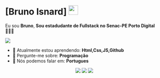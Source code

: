 # [Bruno Isnard] <img src="https://github.com/TheDudeThatCode/TheDudeThatCode/blob/master/Assets/Mario_Hello_Big.gif" width="30px">

Eu sou <strong>Bruno</strong>, <strong>Sou estadudante de Fullstack no Senac-PE Porto Digital</strong> 👨🏻‍💻 

![](https://media0.giphy.com/media/bGgsc5mWoryfgKBx1u/giphy.gif)

- 🚀 Atualmente estou aprendendo: <strong>Html,Css,JS,Github</strong> 
- 💬 Pergunte-me sobre: <strong>Programação</strong>
- 📣 Nós podemos falar em: <strong>Portugues</strong>

<div align="center">

  <a href="#" alt="Gmail">
    <img src="https://img.shields.io/badge/-Gmail-FF0000?style=flat-square&labelColor=FF0000&logo=gmail&logoColor=white&link=https://mail.google.com/mail/u/0/#inbox"/></a>

  <a href="#" alt="Linkedin">
    <img src="https://img.shields.io/badge/-Linkedin-0e76a8?style=flat-square&logo=Linkedin&logoColor=white&link=https://www.linkedin.com/in/bruno-isnard-84b1a4120/" /></a>

  <a href="#" alt="Instagram">
    <img src="https://img.shields.io/badge/-Instagram-DF0174?style=flat-square&labelColor=DF0174&logo=instagram&logoColor=white&link=https://www.instagram.com/bruno.isnard/"/></a>

</div>
